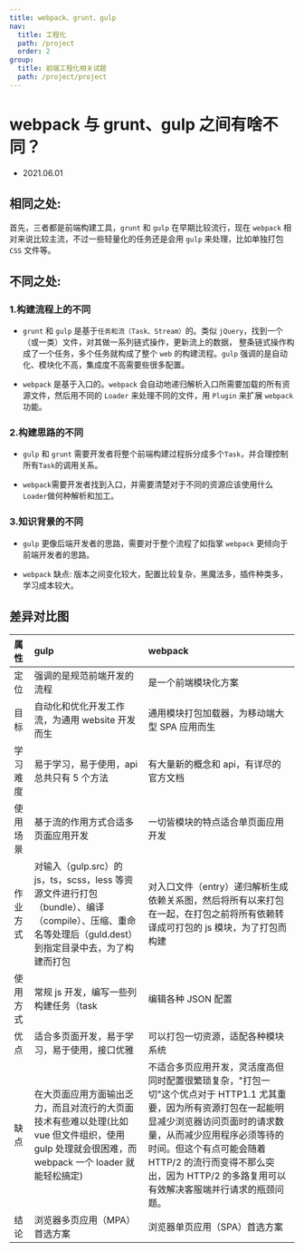 ```yaml
---
title: webpack、grunt、gulp
nav:
  title: 工程化
  path: /project
  order: 2
group:
  title: 前端工程化相关试题
  path: /project/project
---
```


# webpack 与 grunt、gulp 之间有啥不同？

- 2021.06.01

## 相同之处:

首先，三者都是前端构建工具，`grunt` 和 `gulp` 在早期比较流行，现在 `webpack` 相对来说比较主流，不过一些轻量化的任务还是会用 `gulp` 来处理，比如单独打包 `CSS` 文件等。

## 不同之处:

### 1.构建流程上的不同

- `grunt` 和 `gulp` 是基于`任务和流（Task、Stream）`的。类似 `jQuery`，找到一个（或一类）文件，对其做一系列链式操作，更新流上的数据， 整条链式操作构成了一个任务，多个任务就构成了整个 `web` 的构建流程。`gulp` 强调的是自动化、模块化不高，集成度不高需要些很多配置。

- `webpack` 是基于入口的。`webpack` 会自动地递归解析入口所需要加载的所有资源文件，然后用不同的 `Loader` 来处理不同的文件，用 `Plugin` 来扩展 `webpack` 功能。

### 2.构建思路的不同

- `gulp` 和 `grunt` 需要开发者将整个前端构建过程拆分成多个`Task`，并合理控制所有`Task`的调用关系。

- `webpack`需要开发者找到入口，并需要清楚对于不同的资源应该使用什么`Loader`做何种解析和加工。

### 3.知识背景的不同

- `gulp` 更像后端开发者的思路，需要对于整个流程了如指掌 `webpack` 更倾向于前端开发者的思路。

- `webpack` 缺点: 版本之间变化较大，配置比较复杂，黑魔法多，插件种类多，学习成本较大。

## 差异对比图

| 属性     | gulp                                                                                                                                                   | webpack                                                                                                                                                                                                                                                                                                 |
| :------- | :----------------------------------------------------------------------------------------------------------------------------------------------------- | :------------------------------------------------------------------------------------------------------------------------------------------------------------------------------------------------------------------------------------------------------------------------------------------------------ |
| 定位     | 强调的是规范前端开发的流程                                                                                                                             | 是一个前端模块化方案                                                                                                                                                                                                                                                                                    |
| 目标     | 自动化和优化开发工作流，为通用 website 开发而生                                                                                                        | 通用模块打包加载器，为移动端大型 SPA 应用而生                                                                                                                                                                                                                                                           |
| 学习难度 | 易于学习，易于使用，api 总共只有 5 个方法                                                                                                              | 有大量新的概念和 api，有详尽的官方文档                                                                                                                                                                                                                                                                  |
| 使用场景 | 基于流的作用方式合适多页面应用开发                                                                                                                     | 一切皆模块的特点适合单页面应用开发                                                                                                                                                                                                                                                                      |
| 作业方式 | 对输入（gulp.src）的 js，ts，scss，less 等资源文件进行打包（bundle）、编译（compile）、压缩、重命名等处理后（guld.dest）到指定目录中去，为了构建而打包 | 对入口文件（entry）递归解析生成依赖关系图，然后将所有以来打包在一起，在打包之前将所有依赖转译成可打包的 js 模块，为了打包而构建                                                                                                                                                                         |
| 使用方式 | 常规 js 开发，编写一些列构建任务（task                                                                                                                 | 编辑各种 JSON 配置                                                                                                                                                                                                                                                                                      |
| 优点     | 适合多页面开发，易于学习，易于使用，接口优雅                                                                                                           | 可以打包一切资源，适配各种模块系统                                                                                                                                                                                                                                                                      |
| 缺点     | 在大页面应用方面输出乏力，而且对流行的大页面技术有些难以处理(比如 vue 但文件组织，使用 gulp 处理就会很困难，而 webpack 一个 loader 就能轻松搞定)       | 不适合多页应用开发，灵活度高但同时配置很繁琐复杂，"打包一切"这个优点对于 HTTP1.1 尤其重要，因为所有资源打包在一起能明显减少浏览器访问页面时的请求数量，从而减少应用程序必须等待的时间。但这个有点可能会随着 HTTP/2 的流行而变得不那么突出，因为 HTTP/2 的多路复用可以有效解决客服端并行请求的瓶颈问题。 |
| 结论     | 浏览器多页应用（MPA）首选方案                                                                                                                          | 浏览器单页应用（SPA）首选方案                                                                                                                                                                                                                                                                           |

